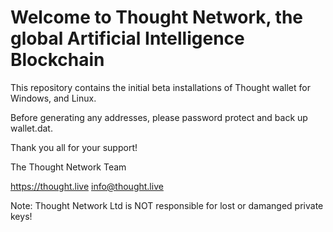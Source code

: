 # Welcome to Thought Network, the global Artificial Intelligence Blockchain

This repository contains the initial beta installations of Thought wallet for Windows, and Linux.

Before generating any addresses, please password protect and back up wallet.dat.

Thank you all for your support!

The Thought Network Team

https://thought.live
info@thought.live



Note: Thought Network Ltd is NOT responsible for lost or damanged private keys!

